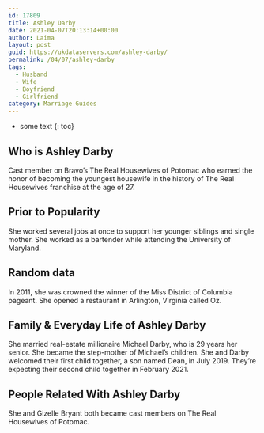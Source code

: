 ```yaml
---
id: 17809
title: Ashley Darby
date: 2021-04-07T20:13:14+00:00
author: Laima
layout: post
guid: https://ukdataservers.com/ashley-darby/
permalink: /04/07/ashley-darby
tags:
  - Husband
  - Wife
  - Boyfriend
  - Girlfriend
category: Marriage Guides
---
```


* some text
{: toc}


## Who is Ashley Darby
                  
                  
                  
Cast member on Bravo&#8217;s The Real Housewives of Potomac who earned the honor of becoming the youngest housewife in the history of The Real Housewives franchise at the age of 27.
                  
              
            
              
            
                
                
                
## Prior to Popularity
                  
                  
                  
She worked several jobs at once to support her younger siblings and single mother. She worked as a bartender while attending the University of Maryland.
                  
              
            
              
            
                
                
                
## Random data
                  
                  
                  
In 2011, she was crowned the winner of the Miss District of Columbia pageant. She opened a restaurant in Arlington, Virginia called Oz.
                  
              
            
              
            
                
                
                
## Family & Everyday Life of Ashley Darby
                  
                  
                  
She married real-estate millionaire Michael Darby, who is 29 years her senior. She became the step-mother of Michael&#8217;s children. She and Darby welcomed their first child together, a son named Dean, in July 2019. They&#8217;re expecting their second child together in February 2021.
                  
              
            
              
            
                
                
                
## People Related With Ashley Darby
                  
                  
                  
She and Gizelle Bryant both became cast members on The Real Housewives of Potomac.
                  
              
            
              
            
                
              
            
              
              
            
            
              
            
          
          
          